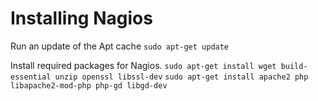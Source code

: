 # Installing Nagios

Run an update of the Apt cache
`sudo apt-get update`

Install required packages for Nagios.
`sudo apt-get install wget build-essential unzip openssl libssl-dev`
`sudo apt-get install apache2 php libapache2-mod-php php-gd libgd-dev `